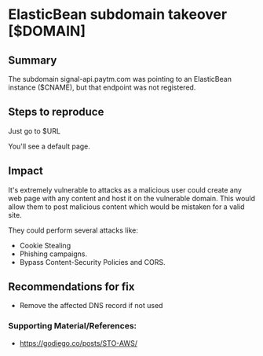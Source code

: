 
# ElasticBean subdomain takeover [$DOMAIN]

## Summary

The subdomain signal-api.paytm.com was pointing to an ElasticBean instance ($CNAME), but that endpoint was not registered. 

## Steps to reproduce
 
Just go to $URL

You'll see a default page. 

## Impact

It's extremely vulnerable to attacks as a malicious user could create any web page with any content and host it on the vulnerable domain. This would allow them to post malicious content which would be mistaken for a valid site. 

They could perform several attacks like:
 - Cookie Stealing
 - Phishing campaigns. 
 - Bypass Content-Security Policies and CORS.

 
## Recommendations for fix

* Remove the affected DNS record if not used 
 

### Supporting Material/References:

 - https://godiego.co/posts/STO-AWS/
